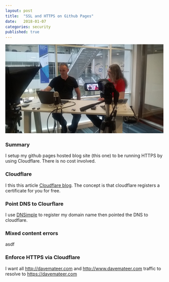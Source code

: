```yaml
---
layout: post
title:  "SSL and HTTPS on Github Pages"
date:   2018-01-07
categories: security
published: true 
---
```

![Interview](/assets/interview2_500.jpg)

### Summary
I setup my github pages hosted blog site (this one) to be running HTTPS by using Cloudflare. There is no cost involved.

### Cloudflare
I this this article [Cloudflare blog](https://blog.cloudflare.com/secure-and-fast-github-pages-with-cloudflare/). The concept is that cloudflare registers a certificate for you for free.

### Point DNS to Clourflare
I use [DNSimple](https://dnsimple.com) to register my domain name then pointed the DNS to cloudflare.

### Mixed content errors
asdf

### Enforce HTTPS via Cloudflare
I want all http://davemateer.com and http://www.davemateer.com traffic to resolve to https://davemateer.com



